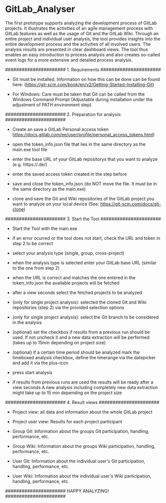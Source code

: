 # GitLab_Analyser

The first prototype supports analyzing the development process of GitLab projects. It illustrates the activities of an agile management process with GitLab features as well as the usage of Git and the GitLab Wiki. Through an entire project and individual user analysis, the tool provides insights into the entire development process and the activities of all involved users. The analysis results are presented in clear dashboard views. The tool thus enables an easy introduction to process analysis and also creates so-called event logs for a more extensive and detailed process analysis.

###################### 1. Requirements ######################

- Git must be installed. Information on how this can be done can be found here:
(https://git-scm.com/book/en/v2/Getting-Started-Installing-Git)

- For Windows: Care must be taken that Git can be called from the Windows Command Prompt 
(Adjustable during installation under the adjustment of PATH environment step)

###################### 2. Preparation for analysis: ######################

- Create an save a GitLab Personal access token 
https://docs.gitlab.com/ee/user/profile/personal_access_tokens.html)

- open the token_info.json file that lies in the same directory as the main.exe tool file

- enter the base URL of your GitLab repositorys that you want to analyze (e.g. https://<your-gitlab-repo-url>.de/)

- enter the saved access token created in the step before

- save and close the token_info.json (do NOT move the file. It must be in the same directory as the main.exe)

- clone and save the Git and Wiki repositories of the GitLab project you want to analyze on your local device
(See: https://git-scm.com/docs/git-clone)

###################### 3. Start the Tool ######################

- Start the Tool with the main.exe 

- if an error ocurred or the tool does not start, check the URL and token in step 2 to be correct

- select your analysis type (single, group, cross-project)

- when the analysis type is selected enter your GitLab base URL (similar to the one from step 2)

- when the URL is correct and matches the one entered in the token_info.json the available projects will be fetched

- after a view seconds select the fetched projects to be analyzed

- (only for single project analysis): selected the cloned Git and Wiki repositories (step 2) via the provided selection options 

- (only for single project analysis): select the Git branch to be considered in the analysis

- (optional) set the checkbox if results from a previous  run should be used.
If not uncheck it and a new data extraction will be performed (takes up to 15min depending on project size)

- (optional) if a certain time period should be analyzed mark the timeboxed analysis checkbox,
define the timerange via the datepicker and add it via the plus-icon

- press start analysis 

- if results from previous runs are used the results will be ready after a view seconds
A new analysis including completely new data extraction might take up to 15 min depending on the project size

###################### 4. Result views ######################

- Project view: all data and information about the whole GitLab project

- Project user view: Results for each project participant

- Group Git: Information about the groups Git participation, handling, performance, etc.

- Group Wiki: Information about the groups Wiki participation, handling, performance, etc.

- User Git: Information about the individual user's Git participation, handling, performance, etc.

- User Wiki: Information about the individual user's Wiki participation, handling, performance, etc.

###################### HAPPY ANALYZING! ###################### 
